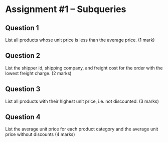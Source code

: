 # Assignment #1 – Subqueries

## Question 1
List all products whose unit price is less than the average price. (1 mark)

## Question 2
List the shipper id, shipping company, and freight cost for the order with the lowest freight charge. (2 marks)

## Question 3
List all products with their highest unit price, i.e. not discounted. (3 marks)

## Question 4
List the average unit price for each product category and the average unit price without discounts (4 marks)
